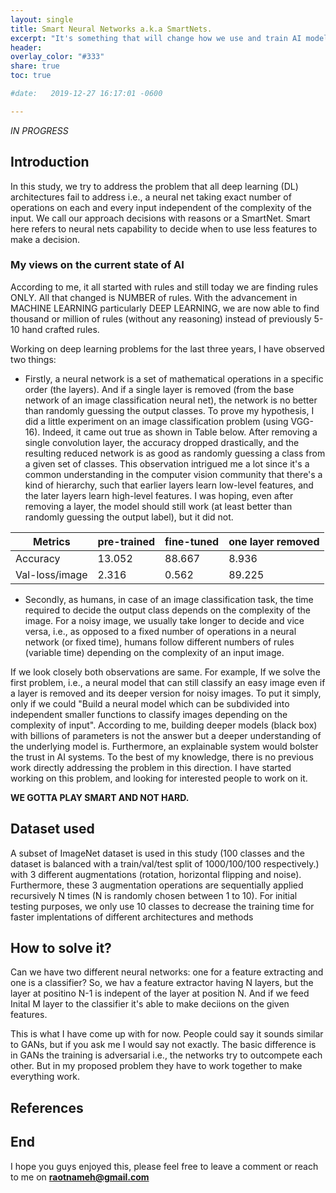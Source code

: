 ```yaml
---
layout: single
title: Smart Neural Networks a.k.a SmartNets.
excerpt: "It's something that will change how we use and train AI models."
header:
overlay_color: "#333"
share: true
toc: true

#date:   2019-12-27 16:17:01 -0600

---
```


*_IN PROGRESS_*
<script type="text/javascript" async
  src="https://cdnjs.cloudflare.com/ajax/libs/mathjax/2.7.1/MathJax.js?config=TeX-AMS-MML_HTMLorMML">
</script>

## Introduction
In this study, we try to address the problem that all deep learning (DL) architectures fail to address i.e., a neural net taking exact number of operations on each and every input independent of the complexity of the input. We call our approach decisions with reasons or a SmartNet. Smart here refers to neural nets capability to decide when to use less features to make a decision.


### My views on the current state of AI
According to me, it all started with rules and still today we are finding rules ONLY. All that changed is NUMBER of rules. With the advancement in MACHINE LEARNING particularly DEEP LEARNING, we are now able to find thousand or million of rules (without any reasoning) instead of previously 5-10 hand crafted rules. 

Working on deep learning problems for the last three years, I have observed two things:

* Firstly, a neural network is a set of mathematical operations in a specific order (the layers). And if a single layer is removed (from the base network of an image classification neural net), the network is no better than randomly guessing the output classes. To prove my hypothesis, I did a little experiment on an image classification problem (using VGG-16). Indeed, it came out true as shown in Table below. After removing a single convolution layer, the accuracy dropped drastically, and the resulting reduced network is as good as randomly guessing a class from a given set of classes. This observation intrigued me a lot since it's a common understanding in the computer vision community that there's a kind of hierarchy, such that earlier layers learn low-level features, and the later layers learn high-level features. I was hoping, even after removing a layer, the model should still work (at least better than randomly guessing the output label), but it did not.

| Metrics         | pre-trained     | fine-tuned | one layer removed |
| --------------- | --------------- | ---------- | ----------------- |
| Accuracy        | 13.052          | 88.667     | 8.936             |
| Val-loss/image  | 2.316           | 0.562      | 89.225            |


* Secondly, as humans, in case of an image classification task, the time required to decide the output class depends on the complexity of the image. For a noisy image, we usually take longer to decide and vice versa, i.e., as opposed to a fixed number of operations in a neural network (or fixed time), humans follow different numbers of rules (variable time) depending on the complexity of an input image. 

If we look closely both observations are same. For example, If we solve the first problem, i.e., a neural model that can still classify an easy image even if a layer is removed and its deeper version for noisy images. To put it simply, only if we could "Build a neural model which can be subdivided into independent smaller functions to classify images depending on the complexity of input". According to me, building deeper models (black box) with billions of parameters is not the answer but a deeper understanding of the underlying model is. Furthermore, an explainable system would bolster the trust in AI systems. To the best of my knowledge, there is no previous work directly addressing the
problem in this direction. I have started working on this problem, and looking for interested people to work on it.

**WE GOTTA PLAY SMART AND NOT HARD.**

## Dataset used
A subset of ImageNet dataset is used in this study (100 classes and the dataset is balanced with a train/val/test split of 1000/100/100 respectively.) with 3 different augmentations (rotation, horizontal flipping and noise). Furthermore, these 3 augmentation operations are sequentially applied recursively N times (N is randomly chosen between 1 to 10). For initial testing purposes, we only use 10 classes to decrease the training time for faster implentations of different architectures and methods

## How to solve it?
Can we have two different neural networks: one for a feature extracting and one is a classifier? So, we hav a feature extractor having N layers, but the layer at positino N-1 is indepent of the layer at position N. And if we feed Inital M layer to the classifier it's able to make deciions on the given features. 

This is what I have come up with for now. People could say it sounds similar to GANs, but if you ask me I would say not exactly. The basic difference is in GANs the training is adversarial i.e., the networks try to outcompete each other. But in my proposed problem they have to work together to make everything work.  

## References

## End
I hope you guys enjoyed this, please feel free to leave a comment or reach to me on **raotnameh@gmail.com**